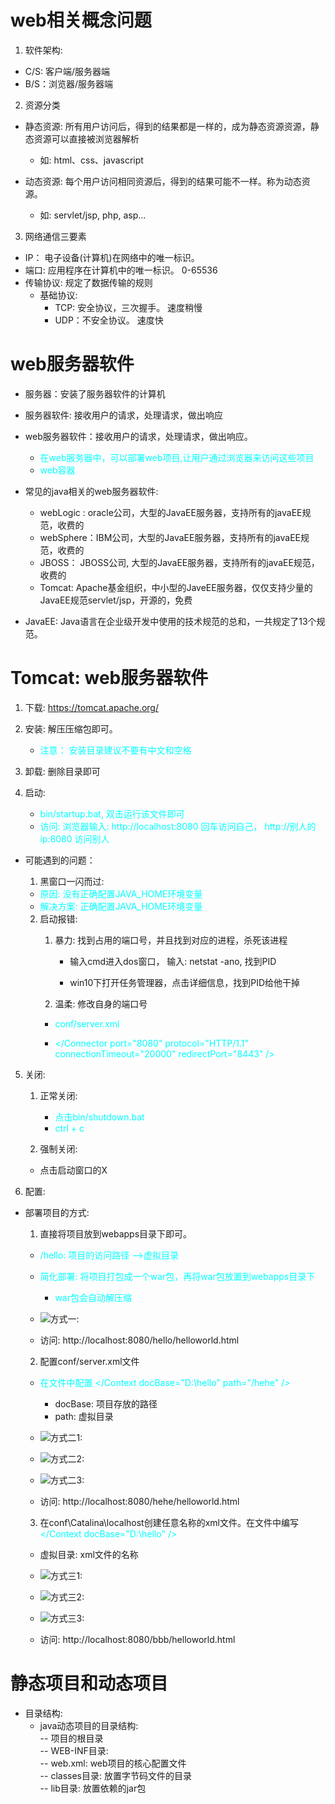 # web相关概念问题

1. 软件架构:
  * C/S: 客户端/服务器端
  * B/S：浏览器/服务器端

2. 资源分类
  * 静态资源: 所有用户访问后，得到的结果都是一样的，成为静态资源资源，静态资源可以直接被浏览器解析
    * 如: html、css、javascript
  
  * 动态资源: 每个用户访问相同资源后，得到的结果可能不一样。称为动态资源。
    * 如: servlet/jsp, php, asp...

3. 网络通信三要素
  * IP： 电子设备(计算机)在网络中的唯一标识。
  * 端口: 应用程序在计算机中的唯一标识。 0-65536
  * 传输协议: 规定了数据传输的规则
    * 基础协议:
      * TCP: 安全协议，三次握手。 速度稍慢
      * UDP：不安全协议。 速度快

# web服务器软件

* 服务器：安装了服务器软件的计算机

* 服务器软件: 接收用户的请求，处理请求，做出响应

* web服务器软件：接收用户的请求，处理请求，做出响应。
  * <font color=#00ffff>在web服务器中，可以部署web项目,让用户通过浏览器来访问这些项目</font>
  * <font color=#00ffff>web容器</font>
  
* 常见的java相关的web服务器软件:
  * webLogic : oracle公司，大型的JavaEE服务器，支持所有的javaEE规范，收费的
  * webSphere：IBM公司，大型的JavaEE服务器，支持所有的javaEE规范，收费的
  * JBOSS： JBOSS公司, 大型的JavaEE服务器，支持所有的javaEE规范，收费的
  * Tomcat: Apache基金组织，中小型的JaveEE服务器，仅仅支持少量的JavaEE规范servlet/jsp，开源的，免费

* JavaEE: Java语言在企业级开发中使用的技术规范的总和，一共规定了13个规范。

# Tomcat:   web服务器软件

1. 下载: https://tomcat.apache.org/
  
2. 安装: 解压压缩包即可。
   * <font color=#00ffff>注意： 安装目录建议不要有中文和空格</font>

3. 卸载: 删除目录即可

4. 启动:
   * <font color=#00ffff>bin/startup.bat, 双击运行该文件即可</font>
   * <font color=#00ffff>访问: 浏览器输入: http://localhost:8080 回车访问自己，   http://别人的ip:8080 访问别人
  </font>
   
   * 可能遇到的问题：
      1. 黑窗口一闪而过: 
        * <font color=#00ffff>原因: 没有正确配置JAVA_HOME环境变量</font>
        * <font color=#00ffff>解决方案: 正确配置JAVA_HOME环境变量</font>

      2. 启动报错:
         1. 暴力: 找到占用的端口号，并且找到对应的进程，杀死该进程
            * 输入cmd进入dos窗口， 输入: netstat -ano, 找到PID
            
            * win10下打开任务管理器，点击详细信息，找到PID给他干掉
        
          2. 温柔: 修改自身的端口号
            * <font color=#00ffff>conf/server.xml</font>
            
            * <font color=#00ffff></Connector port="8080" protocol="HTTP/1.1"
               connectionTimeout="20000"
               redirectPort="8443" /></font>

5. 关闭:
   1. 正常关闭:
      * <font color=#00ffff>点击bin/shutdown.bat</font>
      * <font color=#00ffff>ctrl + c</font>

    2. 强制关闭: 
      * 点击启动窗口的X

6. 配置:
  * 部署项目的方式: 
    1. 直接将项目放到webapps目录下即可。
      * <font color=#00ffff>/hello: 项目的访问路径 -->虚拟目录</font>

      * <font color=#00ffff>简化部署: 将项目打包成一个war包，再将war包放置到webapps目录下</font>
        * <font color=#00ffff>war包会自动解压缩</font>

      * ![方式一: ](https://raw.githubusercontent.com/dj49846917/studyJava/master/day01/%E8%A7%A3%E9%87%8A%E5%9B%BE/path1.png)
      
      * 访问: http://localhost:8080/hello/helloworld.html

    2. 配置conf/server.xml文件
      * <font color=#00ffff>在<Host>文件中配置 </Context docBase="D:\hello" path="/hehe" /></font>
        * docBase: 项目存放的路径
        * path: 虚拟目录

      * ![方式二1: ](https://raw.githubusercontent.com/dj49846917/studyJava/master/day01/%E8%A7%A3%E9%87%8A%E5%9B%BE/path1.png)
      
      * ![方式二2: ](https://raw.githubusercontent.com/dj49846917/studyJava/master/day01/%E8%A7%A3%E9%87%8A%E5%9B%BE/path1.png)
      
      * ![方式二3: ](https://raw.githubusercontent.com/dj49846917/studyJava/master/day01/%E8%A7%A3%E9%87%8A%E5%9B%BE/path1.png)
      
      * 访问: http://localhost:8080/hehe/helloworld.html

    3. 在conf\Catalina\localhost创建任意名称的xml文件。在文件中编写<font color=#00ffff></Context docBase="D:\hello" /></font>
      * 虚拟目录: xml文件的名称

      * ![方式三1: ](https://raw.githubusercontent.com/dj49846917/studyJava/master/day01/%E8%A7%A3%E9%87%8A%E5%9B%BE/path1.png)
      
      * ![方式三2: ](https://raw.githubusercontent.com/dj49846917/studyJava/master/day01/%E8%A7%A3%E9%87%8A%E5%9B%BE/path1.png)
      
      * ![方式三3: ](https://raw.githubusercontent.com/dj49846917/studyJava/master/day01/%E8%A7%A3%E9%87%8A%E5%9B%BE/path1.png)

      * 访问: http://localhost:8080/bbb/helloworld.html

# 静态项目和动态项目

* 目录结构:
  * java动态项目的目录结构:   
    --  项目的根目录    
        --  WEB-INF目录:    
            --  web.xml: web项目的核心配置文件   
            --  classes目录: 放置字节码文件的目录    
            --  lib目录: 放置依赖的jar包